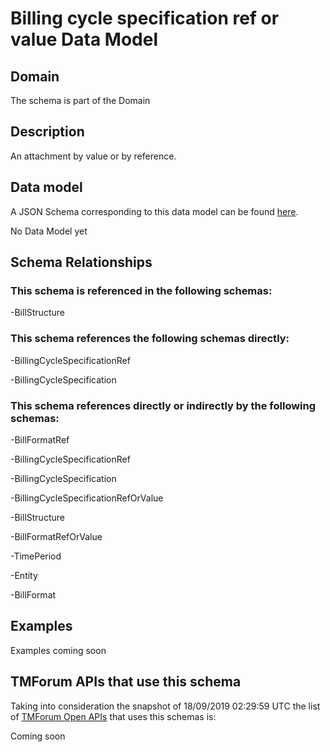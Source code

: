 # Billing cycle specification ref or value Data Model

## Domain

The  schema is part of the  Domain

## Description

An attachment by value or by reference.

## Data model

A JSON Schema corresponding to this data model can be found
[here](https://github.com/tmforum-rand/schemas/blob/master/Customer/BillingCycleSpecificationRefOrValue.schema.json).

No Data Model yet

## Schema Relationships

### This schema is referenced in the following schemas:

-BillStructure

### This schema references the following schemas directly:

-BillingCycleSpecificationRef

-BillingCycleSpecification

### This schema references directly or indirectly by the following schemas:

-BillFormatRef

-BillingCycleSpecificationRef

-BillingCycleSpecification

-BillingCycleSpecificationRefOrValue

-BillStructure

-BillFormatRefOrValue

-TimePeriod

-Entity

-BillFormat



## Examples

Examples coming soon

## TMForum APIs that use this schema

Taking into consideration the snapshot of 18/09/2019 02:29:59 UTC the list of [TMForum Open APIs](https://www.tmforum.org/open-apis/) that uses this schemas is:

Coming soon